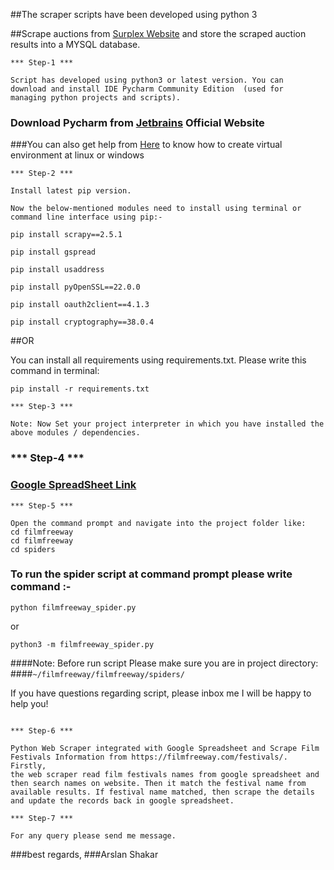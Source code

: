 ##The scraper scripts have been developed using python 3 

##Scrape auctions from [Surplex Website](https://www.surplex.com/es/a.html) and store the scraped auction results into a MYSQL database.

```
*** Step-1 ***

Script has developed using python3 or latest version. You can 
download and install IDE Pycharm Community Edition  (used for 
managing python projects and scripts).
```

### Download Pycharm from [Jetbrains](https://www.jetbrains.com/pycharm/download/) Official Website

###You can also get help from [Here](https://www.geeksforgeeks.org/creating-python-virtual-environment-windows-linux/?ref=lbp) to know how to create virtual environment at linux or windows


```
*** Step-2 ***

Install latest pip version.

Now the below-mentioned modules need to install using terminal or 
command line interface using pip:-
```
`pip install scrapy==2.5.1`

`pip install gspread`

`pip install usaddress`

`pip install pyOpenSSL==22.0.0`

`pip install oauth2client==4.1.3`

`pip install cryptography==38.0.4`

##OR 

You can install all requirements using requirements.txt.
Please write this command in terminal:
````
pip install -r requirements.txt
````

```
*** Step-3 ***

Note: Now Set your project interpreter in which you have installed the
above modules / dependencies.
```

### *** Step-4 ***
### [Google SpreadSheet Link](https://docs.google.com/spreadsheets/u/1/d/1wYaCvdN9xb4GS04IeMjC_rwSfCkuUKxoUTWBFWiGTYY/edit#gid=0)

```
*** Step-5 ***

Open the command prompt and navigate into the project folder like:
cd filmfreeway
cd filmfreeway
cd spiders

```
### To run the spider script at command prompt please write command :-
`python filmfreeway_spider.py`

or

`python3 -m filmfreeway_spider.py`

####Note: Before run script Please make sure you are in project directory: 
####`~/filmfreeway/filmfreeway/spiders/`
 
If you have questions regarding script, please inbox me I will be happy
to help you!

````

*** Step-6 ***

Python Web Scraper integrated with Google Spreadsheet and Scrape Film 
Festivals Information from https://filmfreeway.com/festivals/. Firstly, 
the web scraper read film festivals names from google spreadsheet and 
then search names on website. Then it match the festival name from 
available results. If festival name matched, then scrape the details 
and update the records back in google spreadsheet.
````

```
*** Step-7 ***

For any query please send me message.
```
###best regards,
###Arslan Shakar
